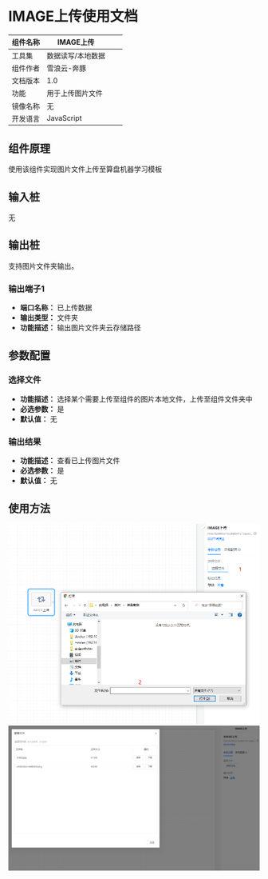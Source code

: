 # IMAGE上传使用文档
| 组件名称 | IMAGE上传 |  |  |
| --- | --- | --- | --- |
| 工具集 | 数据读写/本地数据 |  |  |
| 组件作者 | 雪浪云-奔豚 |  |  |
| 文档版本 | 1.0 |  |  |
| 功能 | 用于上传图片文件 |  |  |
| 镜像名称 | 无 |  |  |
| 开发语言 | JavaScript |  |  |

## 组件原理
使用该组件实现图片文件上传至算盘机器学习模板

## 输入桩
无

## 输出桩
支持图片文件夹输出。
### 输出端子1

- **端口名称：** 已上传数据
- **输出类型：** 文件夹
- **功能描述：** 输出图片文件夹云存储路径

## 参数配置
### 选择文件

- **功能描述：** 选择某个需要上传至组件的图片本地文件，上传至组件文件夹中
- **必选参数：** 是
- **默认值：** 无

### 输出结果

- **功能描述：** 查看已上传图片文件
- **必选参数：** 是
- **默认值：** 无

## 使用方法
![](./img/image上传1.png)
![](./img/image上传2.png)
